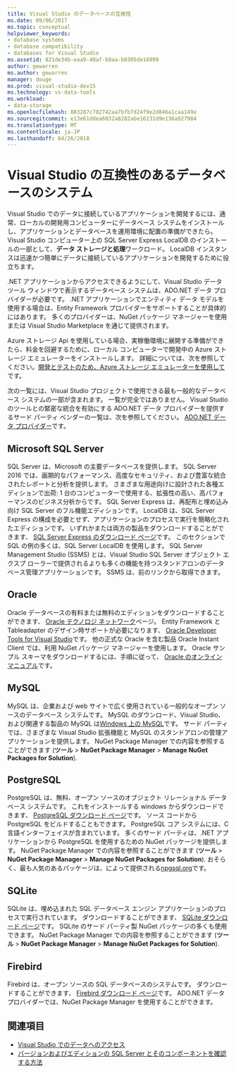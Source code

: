 ```yaml
---
title: Visual Studio のデータベースの互換性
ms.date: 09/06/2017
ms.topic: conceptual
helpviewer_keywords:
- database systems
- database compatibility
- databases for Visual Studio
ms.assetid: 821de34b-eaa9-40af-b9aa-b8305de16899
author: gewarren
ms.author: gewarren
manager: douge
ms.prod: visual-studio-dev15
ms.technology: vs-data-tools
ms.workload:
- data-storage
ms.openlocfilehash: 883287c782742aa7bfb7d24f9e2d846a1caa149e
ms.sourcegitcommit: e13e61ddea6032a8282abe16131d9e136a927984
ms.translationtype: MT
ms.contentlocale: ja-JP
ms.lasthandoff: 04/26/2018
---
```

# <a name="compatible-database-systems-for-visual-studio"></a>Visual Studio の互換性のあるデータベースのシステム

Visual Studio でのデータに接続しているアプリケーションを開発するには、通常、ローカルの開発用コンピューターにデータベース システムをインストールし、アプリケーションとデータベースを運用環境に配置の準備ができたら。 Visual Studio コンピューター上の SQL Server Express LocalDB のインストールの一部として、**データ ストレージと処理**ワークロード。 LocalDB インスタンスは迅速かつ簡単にデータに接続しているアプリケーションを開発するために役立ちます。

.NET アプリケーションからアクセスできるようにして、Visual Studio データ ツール ウィンドウで表示するデータベース システムは、ADO.NET データ プロバイダーが必要です。 .NET アプリケーションでエンティティ データ モデルを使用する場合は、Entity Framework プロバイダーをサポートすることが具体的にはあります。 多くのプロバイダーは、NuGet パッケージ マネージャーを使用または Visual Studio Marketplace を通じて提供されます。

Azure ストレージ Api を使用している場合、実稼働環境に展開する準備ができたら、料金を回避するために、ローカル コンピューターで開発中の Azure ストレージ エミュレーターをインストールします。 詳細については、次を参照してください。[開発とテストのため、Azure ストレージ エミュレーターを使用して](/azure/storage/common/storage-use-emulator)です。

次の一覧には、Visual Studio プロジェクトで使用できる最も一般的なデータベース システムの一部が含まれます。 一覧が完全ではありません。 Visual Studio のツールとの緊密な統合を有効にする ADO.NET データ プロバイダーを提供するサード パーティ ベンダーの一覧は、次を参照してください。 [ADO.NET データ プロバイダー](/dotnet/framework/data/adonet/data-providers)です。

## <a name="microsoft-sql-server"></a>Microsoft SQL Server

SQL Server は、Microsoft の主要データベースを提供します。 SQL Server 2016 では、画期的なパフォーマンス、高度なセキュリティ、および豊富な統合されたレポートと分析を提供します。 さまざまな用途向けに設計された各種エディションで出荷: 1 台のコンピューターで使用する、拡張性の高い、高パフォーマンスのビジネス分析からです。 SQL Server Express は、再配布と埋め込み向け SQL Server のフル機能エディションです。  LocalDB は、SQL Server Express の構成を必要とせず、アプリケーションのプロセスで実行を簡略化されたエディションです。 いずれかまたは両方の製品をダウンロードすることができます、 [SQL Server Express のダウンロード ページ](https://www.microsoft.com/sql-server/sql-server-editions-express)です。 このセクションで SQL の例の多くは、SQL Server LocalDB を使用します。 SQL Server Management Studio (SSMS) とは、Visual Studio SQL Server オブジェクト エクスプ ローラーで提供されるよりも多くの機能を持つスタンドアロンのデータベース管理アプリケーションです。 SSMS は、前のリンクから取得できます。

## <a name="oracle"></a>Oracle

Oracle データベースの有料または無料のエディションをダウンロードすることができます、 [Oracle テクノロジ ネットワーク](http://www.oracle.com/technetwork/database/enterprise-edition/downloads/index-092322.html)ページ。 Entity Framework と Tableadapter のデザイン時サポートが必要になります、 [Oracle Developer Tools for Visual Studio](http://www.oracle.com/technetwork/developer-tools/visual-studio/overview/index.html)です。 他の正式な Oracle を含む製品 Oracle Instant Client では、利用 NuGet パッケージ マネージャーを使用します。  Oracle サンプル スキーマをダウンロードするには、手順に従って、 [Oracle のオンライン マニュアル](http://docs.oracle.com/cd/E11882_01/server.112/e10831/toc.htm)です。

## <a name="mysql"></a>MySQL

MySQL は、企業および web サイトで広く使用されている一般的なオープン ソースのデータベース システムです。 MySQL のダウンロード、Visual Studio、および関連する製品の MySQL は[Windows 上の MySQL](http://www.mysql.com/why-mysql/windows/)です。  サード パーティでは、さまざまな Visual Studio 拡張機能と MySQL のスタンドアロンの管理アプリケーションを提供します。 NuGet Package Manager での内容を参照することができます (**ツール** > **NuGet Package Manager** > **Manage NuGet Packages for Solution**).

## <a name="postgresql"></a>PostgreSQL

PostgreSQL は、無料、オープン ソースのオブジェクト リレーショナル データベース システムです。 これをインストールする windows からダウンロードできます、 [PostgreSQL ダウンロード ページ](http://www.postgresql.org/download/windows/)です。  ソース コードから PostgreSQL をビルドすることもできます。  PostgreSQL コア システムには、C 言語インターフェイスが含まれています。 多くのサード パーティは、.NET アプリケーションから PostgreSQL を使用するための NuGet パッケージを提供します。  NuGet Package Manager での内容を参照することができます (**ツール** > **NuGet Package Manager** > **Manage NuGet Packages for Solution**). おそらく、最も人気のあるパッケージは、によって提供される[npgsql.org](http://www.npgsql.org)です。

## <a name="sqlite"></a>SQLite

SQLite は、埋め込まれた SQL データベース エンジン アプリケーションのプロセスで実行されています。 ダウンロードすることができます、 [SQLite ダウンロード ページ](http://www.sqlite.org/download.html)です。 SQLite のサード パーティ製 NuGet パッケージの多くも使用できます。 NuGet Package Manager での内容を参照することができます (**ツール** > **NuGet Package Manager** > **Manage NuGet Packages for Solution**).

## <a name="firebird"></a>Firebird

Firebird は、オープン ソースの SQL データベースのシステムです。 ダウンロードすることができます、 [Firebird ダウンロード ページ](http://firebirdsql.org/en/downloads/)です。 ADO.NET データ プロバイダーでは、NuGet Package Manager を使用することができます。

## <a name="see-also"></a>関連項目

- [Visual Studio でのデータへのアクセス](../data-tools/accessing-data-in-visual-studio.md)
- [バージョンおよびエディションの SQL Server とそのコンポーネントを確認する方法](http://support.microsoft.com/kb/321185)
